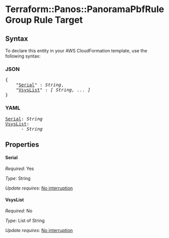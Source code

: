 # Terraform::Panos::PanoramaPbfRuleGroup Rule Target

## Syntax

To declare this entity in your AWS CloudFormation template, use the following syntax:

### JSON

<pre>
{
    "<a href="#serial" title="Serial">Serial</a>" : <i>String</i>,
    "<a href="#vsyslist" title="VsysList">VsysList</a>" : <i>[ String, ... ]</i>
}
</pre>

### YAML

<pre>
<a href="#serial" title="Serial">Serial</a>: <i>String</i>
<a href="#vsyslist" title="VsysList">VsysList</a>: <i>
      - String</i>
</pre>

## Properties

#### Serial

_Required_: Yes

_Type_: String

_Update requires_: [No interruption](https://docs.aws.amazon.com/AWSCloudFormation/latest/UserGuide/using-cfn-updating-stacks-update-behaviors.html#update-no-interrupt)

#### VsysList

_Required_: No

_Type_: List of String

_Update requires_: [No interruption](https://docs.aws.amazon.com/AWSCloudFormation/latest/UserGuide/using-cfn-updating-stacks-update-behaviors.html#update-no-interrupt)

